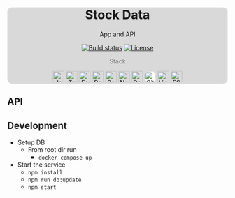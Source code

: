 <div align="center" style="background-color: rgb(149 150 150 / 35%); border-radius: 10px;">
  <h1>Stock Data</h1>
  <p>App and API</p>
  <a href="https://github.com/petarzarkov/stock-data/actions/"><img src="https://github.com/petarzarkov/stock-data/actions/workflows/build.yml/badge.svg?branch=main" alt="Build status"></a>
  <a href="https://github.com/petarzarkov/stock-data/blob/main/LICENSE"><img src="https://img.shields.io/github/license/petarzarkov/stock-data" alt="License"></a>
  <p style="color: gray;">Stack</p>
  <a href="https://www.javascript.com/"><img title="JavaScript" alt="JavaScript" width="26px" height="26px" src="https://github.com/get-icon/geticon/raw/master/icons/javascript.svg" /></a>
  <a href="https://www.typescriptlang.org/"><img title="Typescript" alt="Typescript" width="26px" height="26px" src="https://github.com/get-icon/geticon/raw/master/icons/typescript-icon.svg" /></a>
  <a href="https://www.fastify.io/"><img title="Fastify" alt="Fastify" width="26px" height="26px" src="https://www.fastify.io/images/favicon-32x32.1e22f0e774bc3cce.png" /></a>
  <a href="https://redis.io/"><img title="Redis" alt="Redis" width="26px" height="26px" src="https://redis.io/favicons/favicon-32x32.png" /></a>
  <a href="https://sequelize.org/"><img title="Sequelize" alt="Sequelize" width="26px" height="26px" src="https://sequelize.org/favicon.ico" /></a>
  <a href="https://nodejs.org/en/"><img title="NodeJS" alt="NodeJS" width="26px" height="26px" src="https://github.com/get-icon/geticon/raw/master/icons/nodejs-icon.svg" /></a>
  <a href="https://www.docker.com/"><img title="Docker" alt="Docker" width="26px" height="26px" src="https://github.com/get-icon/geticon/raw/master/icons/docker-icon.svg" /></a>
  <a href="https://github.com/" title="Github"><img src="https://github.com/get-icon/geticon/raw/master/icons/github-icon.svg" alt="Github" width="26px" height="26px" style="background-color: white; border-radius: 12px;"></a>
  <a href="https://code.visualstudio.com/" title="Visual Studio Code"><img src="https://github.com/get-icon/geticon/raw/master/icons/visual-studio-code.svg" alt="Visual Studio Code" width="26px" height="26px"></a>
  <a href="https://eslint.org/" title="ESLint"><img src="https://github.com/get-icon/geticon/raw/master/icons/eslint.svg" alt="ESLint" width="26px" height="26px"></a>
</div>

## API

<!-- - [API docs](https://stock-data.herokuapp.com/documentation)
- [Get stock](https://stock-data.herokuapp.com/api/stock) -->

## Development

- Setup DB
  - From root dir run
    - `docker-compose up`
- Start the service
  - `npm install`
  - `npm run db:update`
  - `npm start`
